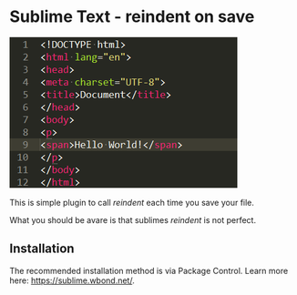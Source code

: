 Sublime Text - reindent on save
===============================

![screenshot](https://github.com/mac2000/sublime-reindent-on-save/raw/master/screenshot.gif)

This is simple plugin to call *reindent* each time you save your file.

What you should be avare is that sublimes *reindent* is not perfect.

Installation
------------

The recommended installation method is via Package Control. Learn more here: https://sublime.wbond.net/.
